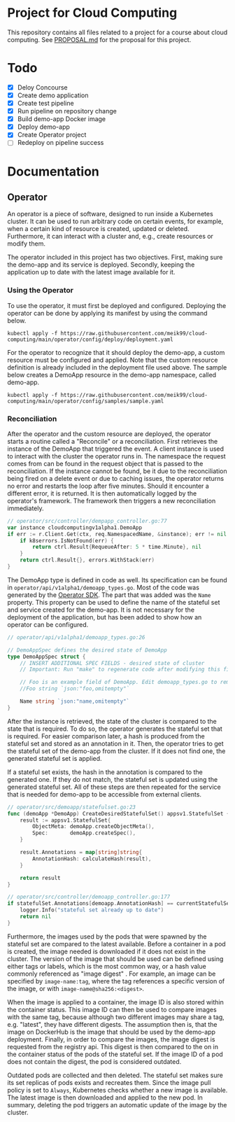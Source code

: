 # Project for Cloud Computing

This repository contains all files related to a project for a course about cloud computing.
See [PROPOSAL.md](PROPOSAL.md) for the proposal for this project. 

# Todo

- [x] Deloy Concourse
- [x] Create demo application
- [x] Create test pipeline
- [x] Run pipeline on repository change
- [x] Build demo-app Docker image
- [x] Deploy demo-app
- [x] Create Operator project
- [ ] Redeploy on pipeline success

# Documentation

## Operator

An operator is a piece of software, designed to run inside a Kubernetes cluster.
It can be used to run arbitrary code on certain events, for example, when a certain kind of resource is created, updated or deleted.
Furthermore, it can interact with a cluster and, e.g., create resources or modify them.

The operator included in this project has two objectives.
First, making sure the demo-app and its service is deployed.
Secondly, keeping the application up to date with the latest image available for it.

### Using the Operator

To use the operator, it must first be deployed and configured.
Deploying the operator can be done by applying its manifest by using the command below.

```shell
kubectl apply -f https://raw.githubusercontent.com/meik99/cloud-computing/main/operator/config/deploy/deployment.yaml
```

For the operator to recognize that it should deploy the demo-app, a custom resource must be configured and applied.
Note that the custom resource definition is already included in the deployment file used above.
The sample below creates a DemoApp resource in the demo-app namespace, called demo-app.
```shell
kubectl apply -f https://raw.githubusercontent.com/meik99/cloud-computing/main/operator/config/samples/sample.yaml
```

### Reconciliation

After the operator and the custom resource are deployed, the operator starts a routine called a "Reconcile" or a reconciliation.
First retrieves the instance of the DemoApp that triggered the event.
A client instance is used to interact with the cluster the operator runs in.
The namespace the request comes from can be found in the request object that is passed to the reconciliation.
If the instance cannot be found, be it due to the reconciliation being fired on a delete event or due to caching issues, the operator returns no error and restarts the loop after five minutes.
Should it encounter a different error, it is returned.
It is then automatically logged by the operator's framework.
The framework then triggers a new reconciliation immediately.

```go
// operator/src/controller/dempapp_controller.go:77
var instance cloudcomputingv1alpha1.DemoApp
if err := r.Client.Get(ctx, req.NamespacedName, &instance); err != nil {
    if k8serrors.IsNotFound(err) {
        return ctrl.Result{RequeueAfter: 5 * time.Minute}, nil
    }
    return ctrl.Result{}, errors.WithStack(err)
}
```

The DemoApp type is defined in code as well.
Its specification can be found in `operator/api/v1alpha1/demoapp_types.go`.
Most of the code was generated by the [Operator SDK](https://sdk.operatorframework.io/).
The part that was added was the `Name` property.
This property can be used to define the name of the stateful set and service created for the demo-app.
It is not necessary for the deployment of the application, but has been added to show how an operator can be configured.

```go
// operator/api/v1alpha1/demoapp_types.go:26

// DemoAppSpec defines the desired state of DemoApp
type DemoAppSpec struct {
	// INSERT ADDITIONAL SPEC FIELDS - desired state of cluster
	// Important: Run "make" to regenerate code after modifying this file

	// Foo is an example field of DemoApp. Edit demoapp_types.go to remove/update
	//Foo string `json:"foo,omitempty"`

	Name string `json:"name,omitempty"`
}
```

After the instance is retrieved, the state of the cluster is compared to the state that is required.
To do so, the operator generates the stateful set that is required.
For easier comparison later, a hash is produced from the stateful set and stored as an annotation in it.
Then, the operator tries to get the stateful set of the demo-app from the cluster.
If it does not find one, the generated stateful set is applied.

If a stateful set exists, the hash in the annotation is compared to the generated one.
If they do not match, the stateful set is updated using the generated stateful set.
All of these steps are then repeated for the service that is needed for demo-app to be accessible from external clients.

```go
// operator/src/demoapp/statefulset.go:23
func (demoApp *DemoApp) CreateDesiredStatefulSet() appsv1.StatefulSet {
	result := appsv1.StatefulSet{
		ObjectMeta: demoApp.createObjectMeta(),
		Spec:       demoApp.createSpec(),
	}

	result.Annotations = map[string]string{
		AnnotationHash: calculateHash(result),
	}

	return result
}

// operator/src/controller/demoapp_controller.go:177
if statefulSet.Annotations[demoapp.AnnotationHash] == currentStatefulSet.Annotations[demoapp.AnnotationHash] {
    logger.Info("stateful set already up to date")
    return nil
}
```

Furthermore, the images used by the pods that were spawned by the stateful set are compared to the latest available.
Before a container in a pod is created, the image needed is downloaded if it does not exist in the cluster.
The version of the image that should be used can be defined using either tags or labels, which is the most common way, or a hash value commonly referenced as "image digest" .
For example, an image can be specified by `image-name:tag`, where the tag references a specific version of the image, or with `image-name@sha256:<digest>`.

When the image is applied to a container, the image ID is also stored within the container status.
This image ID can then be used to compare images with the same tag, because although two different images may share a tag, e.g. "latest", they have different digests.
The assumption then is, that the image on DockerHub is the image that should be used by the demo-app deployment.
Finally, in order to compare the images, the image digest is requested from the registry api.
This digest is then compared to the on in the container status of the pods of the stateful set.
If the image ID of a pod does not contain the digest, the pod is considered outdated.

Outdated pods are collected and then deleted.
The stateful set makes sure its set replicas of pods exists and recreates them.
Since the image pull policy is set to `Always`, Kubernetes checks whether a new image is available.
The latest image is then downloaded and applied to the new pod.
In summary, deleting the pod triggers an automatic update of the image by the cluster.

